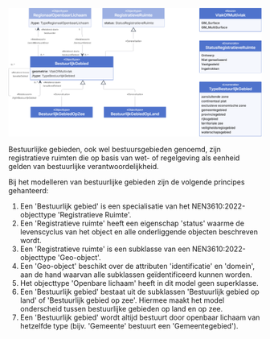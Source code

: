 ![Bestuurlijk gebied - detail](data/media/bestuurlijk_gebied-detail.png "Bestuurlijk gebied - detail")

Bestuurlijke gebieden, ook wel bestuursgebieden genoemd, zijn registratieve ruimten die op basis van wet- of regelgeving als eenheid gelden van bestuurlijke verantwoordelijkheid.

Bij het modelleren van bestuurlijke gebieden zijn de volgende principes gehanteerd:

1. Een 'Bestuurlijk gebied' is een specialisatie van het NEN3610:2022-objecttype 'Registratieve Ruimte'.
1. Een 'Registratieve ruimte' heeft een eigenschap 'status' waarme de levenscyclus van het object en alle onderliggende objecten beschreven wordt.
1. Een 'Registratieve ruimte' is een subklasse van een NEN3610:2022-objecttype 'Geo-object'.
1. Een 'Geo-object' beschikt over de attributen 'identificatie' en 'domein', aan de hand waarvan alle subklassen geïdentificeerd kunnen worden.
1. Het objecttype 'Openbare lichaam' heeft in dit model geen superklasse.
1. Een 'Bestuurlijk gebied' bestaat uit de subklassen 'Bestuurlijk gebied op land' of 'Bestuurlijk gebied op zee'. Hiermee maakt het model onderscheid tussen bestuurlijke gebieden op land en op zee.
1. Een 'Bestuurlijk gebied' wordt altijd bestuurt door openbaar lichaam van hetzelfde type (bijv. 'Gemeente' bestuurt een 'Gemeentegebied').
